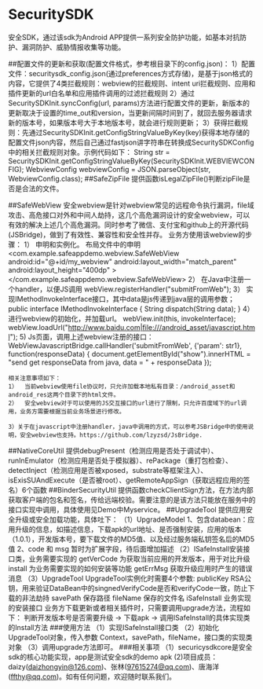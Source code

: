 # SecuritySDK
安全SDK，通过该sdk为Android APP提供一系列安全防护功能，如基本对抗防护、漏洞防护、威胁情报收集等功能。

##配置文件的更新和获取(配置文件格式，参考根目录下的config.json)：
	1）配置文件：securitysdk_config.json(通过preferences方式存储)，是基于json格式的内容，它提供了4类拦截规则：webview的拦截规则、intent uri拦截规则、应用和插件更新的url白名单和应用插件调用的过滤拦截规则
	2）通过SecuritySDKInit.syncConfig(url, params)方法进行配置文件的更新，新版本的更新取决于设置的time_out和version，当更新间隔时间到了，就回去服务器请求新的版本号，如果版本号大于本地版本号，就会进行规则更新；
	3）获得拦截规则：先通过SecuritySDKInit.getConfigStringValueByKey(key)获得本地存储的配置文件json内容，然后自己通过fastjson讲字符串在转换成SecuritySDKConfig中的相关拦截规则对象。示例代码如下：
	String str = SecuritySDKInit.getConfigStringValueByKey(SecuritySDKInit.WEBVIEWCONFIG);
	WebviewConfig webviewConfig = JSON.parseObject(str, WebviewConfig.class);
##SafeZipFile
	提供函数isLegalZipFile()判断zipFile是否是合法的文件。

##SafeWebView
	安全webview是针对webview常见的远程命令执行漏洞，file域攻击、高危接口对外和中间人劫持，这几个高危漏洞设计的安全webview，可以有效的解决上述几个高危漏洞。同时参考了微信、支付宝和github上的开源代码(JSBridge)，做到了有效性、兼容性和安全性并存。
    业务方使用该webview的步骤：
    1）	申明和实例化。
    布局文件中的申明
    <com.example.safeappdemo.webview.SafeWebView
        android:id="@+id/my_webview"
        android:layout_width="match_parent"
        android:layout_height="400dp" >
    </com.example.safeappdemo.webview.SafeWebView>
    2）	在Java中注册一个handler，以便JS调用
    webView.registerHandler("submitFromWeb");
    3）	实现IMethodInvokeInterface接口，其中data是js传递到java层的调用参数；
    public interface IMethodInvokeInterface {
        String  dispatch(String data);
    }
    4）	进行webview的初始化，并加载url。
    webView.init(this, invokeInterface);
    webView.loadUrl("http://www.baidu.com|file:///android_asset/javascript.html");
    5) Js页面，调用上述webview注册的接口：
    WebViewJavascriptBridge.callHandler('submitFromWeb', {'param': str1}, function(responseData) {
    document.getElementById("show").innerHTML = "send get responseData from java, data = " + responseData
    });

    相关注意事项如下：
    1）	当前webview使用file协议时，只允许加载本地私有目录：/android_asset和android_res这两个目录下的html文件。
    2）	安全webview对于可以使用的JS交互接口的url进行了限制，只允许百度域下的url调用，业务方需要根据当前业务场景进行修改。

    3）关于在javascript中注册handler，java中调用的方式，可以参考JSBridge中的使用说明，安全webview也支持。https://github.com/lzyzsd/JsBridge.
##NativeCoreUtil
	提供debugPresent（检测应用是否处于调试中）、runInEmulator（检测应用是否处于模拟器）、rePackage（重打包检查）、
	detectInject（检测应用是否被xposed，substrate等框架注入）、isExisSUAndExecute（是否被root）、getRemoteAppSign（获取远程应用的签名）6个函数
##BinderSecurityUtil
    提供函数checkClientSign方法，在方法内部获取客户端的包名和签名，传给远端校验。需要注意的是该方法只能放在服务中的接口实现中调用，具体使用见Demo中Myservice。
##UpgradeTool
	提供应用安全升级或安全加载功能，具体吐下：
	（1）UpgradeModel
			1、包含databean：应用升级的信息，如描述信息，下载apk的url地址、是否强制安装，应用的版本（1.0.1），开发版本号，要下载文件的MD5值、以及经过服务端私钥签名后的MD5值
			2、code 和 msg 暂时为扩展字段，待后面增加描述
	（2）ISafeInstall安装接口类，业务需要实现的
			getVerCode 为获取当前应用的开发版本，用于对比升级
			install 为业务需要实现的如何安装等功能
			getErrMsg 获取升级应用时产生的错误消息
	（3）UpgradeTool
	        UpgradeTool实例化时需要4个参数:
	            publicKey RSA公钥，用来验证DataBean中的singnedVerifyCode是否和verifyCode一致，防止下载的非法劫持
                savePath  保存路径
                fileName  保存的文件名
                iSafeInstall  业务实现的安装接口
			业务方下载更新或者相关插件时，只需要调用upgrade方法，流程如下：
			判断开发版本号是否需要升级 -> 下载apk -> 调用ISafeInstall的具体实现类的Install方法
###使用方法
	（1）实现ISafeInstall接口类
	（2）初始化UpgradeTool对象，传入参数
			Context，savePath，fileName，接口类的实现类对象
	（3）调用upgrade方法即可。
###相关事项
    （1）securicysdkcore是安全sdk的核心功能实现，app是测试安全sdk的demo apk
     (2)项目成员：daizy(daizhongyin@126.com)、张林(97615274@qq.com)、唐海洋(ffthy@qq.com)。如有任何问题，欢迎随时联系我们。